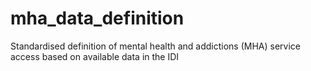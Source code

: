 # mha_data_definition
Standardised definition of mental health and addictions (MHA) service access based on available data in the IDI

